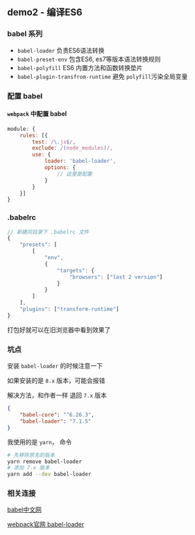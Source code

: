 ## demo2 - 编译ES6

### babel 系列

- `babel-loader` 负责ES6语法转换
- `babel-preset-env` 包含ES6, es7等版本语法转换规则
- `babel-polyfill` ES6 内置方法和函数转换垫片
- `babel-plugin-transfrom-runtime` 避免 `polyfill`污染全局变量

### 配置 babel

#### `webpack` 中配置 babel

```js
module: {
    rules: [{
        test: /\.js$/,
        exclude: /(node_modules)/,
        use: {
            loader: 'babel-loader',
            options: {
				// 这里是配置
            }
        }
    }]
}
```

### .babelrc

```js
// 新建同目录下 .babelrc 文件
{
    "presets": [
        [
            "env",
            {
                "targets": {
                    "browsers": ["last 2 version"]
                }
            }
        ]
    ],
    "plugins": ["transform-runtime"]
}
```



打包好就可以在旧浏览器中看到效果了



### 坑点

安装 `babel-loader` 的时候注意一下

如果安装的是 `8.x` 版本，可能会报错

解决方法，和作者一样 退回 `7.x` 版本

```json
{
    "babel-core": "^6.26.3",
	"babel-loader": "7.1.5"
}
```

我使用的是 `yarn`， 命令

```bash
# 先移除原先的版本
yarn remove babel-loader
# 添加 7.x 版本
yarn add --dev babel-loader
```



### 相关连接

[babel中文网](https://www.babeljs.cn/)

[webpack官网 babel-loader](https://webpack.docschina.org/loaders/babel-loader/)


